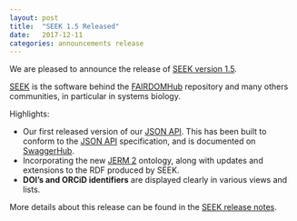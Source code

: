 ```yaml
---
layout: post
title:  "SEEK 1.5 Released"
date:   2017-12-11
categories: announcements release
---
```


We are pleased to announce the release of [SEEK version 1.5](http://docs.seek4science.org/tech/releases/#version-150).

[SEEK](http://seek4science.org/) is the software behind the [FAIRDOMHub](https://fairdomhub.org) repository and many others communities, in particular in systems biology.

Highlights:

* Our first released version of our [JSON API](http://docs.seek4science.org/help/user-guide/api.html). This has been built to conform to the [JSON API](http://jsonapi.org/) specification, and is documented on [SwaggerHub](https://app.swaggerhub.com/apis/FAIRDOM/SEEK/0.1). 
* Incorporating the new [JERM 2](http://jermontology.org/) ontology, along with updates and extensions to the RDF produced by SEEK.
* **DOI’s and ORCiD identifiers** are displayed clearly in various views and lists.

More details about this release can be found in the [SEEK release notes](http://docs.seek4science.org/tech/releases/#version-150).

